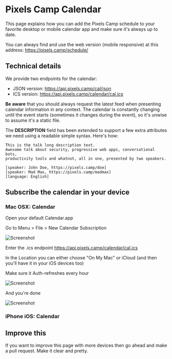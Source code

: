 # Pixels Camp Calendar

This page explains how you can add the Pixels Camp schedule to your favorite desktop or mobile calendar app and make sure it's always up to date.

You can always find and use the web version (mobile responsive) at this address: https://pixels.camp/schedule/

## Technical details

We provide two endpoints for the calendar:

 * JSON version: https://api.pixels.camp/cal/json
 * ICS version: https://api.pixels.camp/calendar/cal.ics

**Be aware** that you should always request the latest feed when presenting calendar information in any context. The calendar is constantly changing until the event starts (sometimes it changes during the event), so it's unwise to assume it's a static file.

The **DESCRIPTION** field has been extended to support a few extra attributes we need using a readable simple syntax. Here's how:

```
This is the talk long description text.
Awesome talk about security, progressive web apps, conversational bots,
productivity tools and whatnot, all in one, presented by two speakers.

[speaker: John Doe, https://pixels.camp/doe]
[speaker: Mad Max, https://pixels.camp/madmax]
[language: English]
```

## Subscribe the calendar in your device

### Mac OSX: Calendar

Open your default Calendar.app

Go to Menu > File > New Calendar Subscription

![Screenshot](https://github.com/PixelsCamp/pixels_camp_2016/blob/master/img/osx_start.png?raw=true)

Enter the .ics endpoint https://api.pixels.camp/calendar/cal.ics

In the Location you can either choose "On My Mac" or iCloud (and then you'll have it in your iOS devices too)

Make sure it Auth-refreshes every hour

![Screenshot](https://github.com/PixelsCamp/pixels_camp_2016/blob/master/img/osx_settings.png?raw=true)

And you're done

![Screenshot](https://github.com/PixelsCamp/pixels_camp_2016/blob/master/img/osx_subscribed.png?raw=true)

### iPhone iOS: Calendar

## Improve this

If you want to improve this page with more devices then go ahead and make a pull request. Make it clear and pretty.
